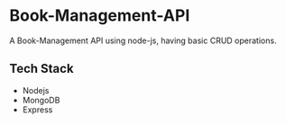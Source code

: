 # Book-Management-API
A Book-Management API using node-js, having basic CRUD operations.
## Tech Stack
* Nodejs
* MongoDB
* Express
